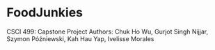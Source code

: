 # FoodJunkies
CSCI 499: Capstone Project
Authors: Chuk Ho Wu, Gurjot Singh Nijjar, Szymon Późniewski, Kah Hau Yap, Ivelisse Morales
